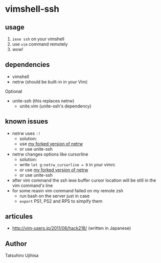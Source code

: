 # vimshell-ssh

## usage

1. `iexe ssh` on your vimshell
2. use `vim` command remotely
3. wow!

## dependencies

* vimshell
* netrw (should be built-in in your Vim)

Optional

* unite-ssh (this replaces netrw)
    * unite.vim (unite-ssh's dependency)

## known issues

* netrw uses `:!`
    * solution:
    * use [my forked version of netrw](https://github.com/ujihisa/netrw.vim)
    * or use unite-ssh
* netrw changes options like cursorline
    * solution:
    * write `let g:netrw_cursorline = 0` in your vimrc
    * or use [my forked version of netrw](https://github.com/ujihisa/netrw.vim)
    * or use unite-ssh
* after vim command the ssh iexe buffer cursor location will be still in the vim command's line
* for some reasin vim command failed on my remote zsh
    * run bash on the server just in case
    * `export` PS1, PS2 and RPS to simpify them

## articules

* <http://vim-users.jp/2011/06/hack218/> (written in Japanese)

## Author

Tatsuhiro Ujihisa
